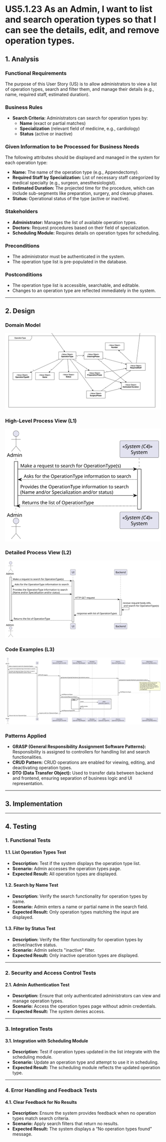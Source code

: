 # US5.1.23 As an Admin, I want to list and search operation types so that I can see the details, edit, and remove operation types.

## 1. Analysis

### Functional Requirements

The purpose of this User Story (US) is to allow administrators to view a list of operation types, search and filter them, and manage their details (e.g., name, required staff, estimated duration).

### Business Rules

- **Search Criteria:** Administrators can search for operation types by:
  * **Name** (exact or partial matches)
  * **Specialization** (relevant field of medicine, e.g., cardiology)
  * **Status** (active or inactive)

### Given Information to be Processed for Business Needs

The following attributes should be displayed and managed in the system for each operation type:
- **Name:** The name of the operation type (e.g., Appendectomy).
- **Required Staff by Specialization:** List of necessary staff categorized by medical specialty (e.g., surgeon, anesthesiologist).
- **Estimated Duration:** The projected time for the procedure, which can include sub-segments like preparation, surgery, and cleanup phases.
- **Status:** Operational status of the type (active or inactive).

### Stakeholders

* **Administrator:** Manages the list of available operation types.
* **Doctors:** Request procedures based on their field of specialization.
* **Scheduling Module:** Requires details on operation types for scheduling.

### Preconditions

* The administrator must be authenticated in the system.
* The operation type list is pre-populated in the database.

### Postconditions

* The operation type list is accessible, searchable, and editable.
* Changes to an operation type are reflected immediately in the system.

---

## 2. Design

### Domain Model
![DM](DM/DM.png)

### High-Level Process View (L1)
![N1_VP_US22](L1/Process_View.svg)

### Detailed Process View (L2)
![N2_VP_US22](L2/Process_View.svg)

### Code Examples (L3)
![N3_VP_US22](L3/Process_View.svg)



### Patterns Applied

* **GRASP (General Responsibility Assignment Software Patterns):** Responsibility is assigned to controllers for handling list and search functionalities.
* **CRUD Pattern:** CRUD operations are enabled for viewing, editing, and deactivating operation types.
* **DTO (Data Transfer Object):** Used to transfer data between backend and frontend, ensuring separation of business logic and UI representation.

---

## 3. Implementation

---

## 4. Testing

### 1. Functional Tests

#### 1.1. List Operation Types Test
- **Description:** Test if the system displays the operation type list.
- **Scenario:** Admin accesses the operation types page.
- **Expected Result:** All operation types are displayed.

#### 1.2. Search by Name Test
- **Description:** Verify the search functionality for operation types by name.
- **Scenario:** Admin enters a name or partial name in the search field.
- **Expected Result:** Only operation types matching the input are displayed.

#### 1.3. Filter by Status Test
- **Description:** Verify the filter functionality for operation types by active/inactive status.
- **Scenario:** Admin selects "inactive" filter.
- **Expected Result:** Only inactive operation types are displayed.

---

### 2. Security and Access Control Tests

#### 2.1. Admin Authentication Test
- **Description:** Ensure that only authenticated administrators can view and manage operation types.
- **Scenario:** Access the operation types page without admin credentials.
- **Expected Result:** The system denies access.

---

### 3. Integration Tests

#### 3.1. Integration with Scheduling Module
- **Description:** Test if operation types updated in the list integrate with the scheduling module.
- **Scenario:** Update an operation type and attempt to use it in scheduling.
- **Expected Result:** The scheduling module reflects the updated operation type.

---

### 4. Error Handling and Feedback Tests

#### 4.1. Clear Feedback for No Results
- **Description:** Ensure the system provides feedback when no operation types match search criteria.
- **Scenario:** Apply search filters that return no results.
- **Expected Result:** The system displays a “No operation types found” message.
